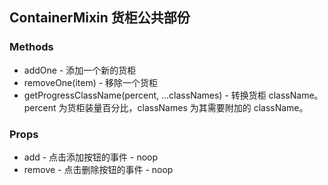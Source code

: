 ## ContainerMixin 货柜公共部份

### Methods
+ addOne - 添加一个新的货柜
+ removeOne(item) - 移除一个货柜
+ getProgressClassName(percent, ...classNames) - 转换货柜 className。
  percent 为货柜装量百分比，classNames 为其需要附加的 className。
  
### Props
+ add - 点击添加按钮的事件 - noop
+ remove - 点击删除按钮的事件 - noop